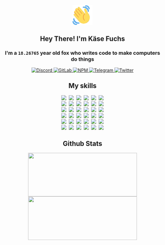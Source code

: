 <div><p align=center><img src=./resources/images/wave.gif width=64px height=64px></p><h2 align=center>Hey There! I'm Käse Fuchs</h2><h3 align=center>I'm a <code>18.26765</code> year old fox who writes code to make computers do things</h3><p align=center><a href=https://discord.com/users/507526681125322772><img alt=Discord src="https://img.shields.io/badge/Discord-5865F2?logo=discord&logoColor=white&style=flat-square#105ecdbc292f10d03c1b5d404343f4d5"> </a><a href=https://gitlab.com/kasefuchs><img alt=GitLab src="https://img.shields.io/badge/GitLab-330F63?logo=gitlab&logoColor=white&style=flat-square#105ecdbc292f10d03c1b5d404343f4d5"> </a><a href=https://npmjs.com/~kasefuchs><img alt=NPM src="https://img.shields.io/badge/NPM-CB3837?logo=npm&logoColor=white&style=flat-square#105ecdbc292f10d03c1b5d404343f4d5"> </a><a href=https://t.me/kasefuchs><img alt=Telegram src="https://img.shields.io/badge/Telegram-2CA5E0?logo=telegram&logoColor=white&style=flat-square#105ecdbc292f10d03c1b5d404343f4d5"> </a><a href=https://twitter.com/kasefuchs><img alt=Twitter src="https://img.shields.io/badge/Twitter-1DA1F2?logo=twitter&logoColor=white&style=flat-square#105ecdbc292f10d03c1b5d404343f4d5"></a></p><h2 align=center>My skills</h2><p align=center><a href=https://aws.amazon.com/ ><picture><source srcset="https://skillicons.dev/icons?i=aws&theme=dark#105ecdbc292f10d03c1b5d404343f4d5" media="(prefers-color-scheme: dark)"><source srcset="https://skillicons.dev/icons?i=aws&theme=light#105ecdbc292f10d03c1b5d404343f4d5" media="(prefers-color-scheme: light), (prefers-color-scheme: no-preference)"><img src="https://skillicons.dev/icons?i=aws&theme=light#105ecdbc292f10d03c1b5d404343f4d5"></picture></a>&nbsp;&nbsp;<a href=https://en.wikipedia.org/wiki/Bash_(Unix_shell)><picture><source srcset="https://skillicons.dev/icons?i=bash&theme=dark#105ecdbc292f10d03c1b5d404343f4d5" media="(prefers-color-scheme: dark)"><source srcset="https://skillicons.dev/icons?i=bash&theme=light#105ecdbc292f10d03c1b5d404343f4d5" media="(prefers-color-scheme: light), (prefers-color-scheme: no-preference)"><img src="https://skillicons.dev/icons?i=bash&theme=light#105ecdbc292f10d03c1b5d404343f4d5"></picture></a>&nbsp;&nbsp;<a href=https://discord.com/developers/docs><picture><source srcset="https://skillicons.dev/icons?i=bots&theme=dark#105ecdbc292f10d03c1b5d404343f4d5" media="(prefers-color-scheme: dark)"><source srcset="https://skillicons.dev/icons?i=bots&theme=light#105ecdbc292f10d03c1b5d404343f4d5" media="(prefers-color-scheme: light), (prefers-color-scheme: no-preference)"><img src="https://skillicons.dev/icons?i=bots&theme=light#105ecdbc292f10d03c1b5d404343f4d5"></picture></a>&nbsp;&nbsp;<a href=https://www.cloudflare.com/ ><picture><source srcset="https://skillicons.dev/icons?i=cloudflare&theme=dark#105ecdbc292f10d03c1b5d404343f4d5" media="(prefers-color-scheme: dark)"><source srcset="https://skillicons.dev/icons?i=cloudflare&theme=light#105ecdbc292f10d03c1b5d404343f4d5" media="(prefers-color-scheme: light), (prefers-color-scheme: no-preference)"><img src="https://skillicons.dev/icons?i=cloudflare&theme=light#105ecdbc292f10d03c1b5d404343f4d5"></picture></a>&nbsp;&nbsp;<a href=https://en.wikipedia.org/wiki/CSS><picture><source srcset="https://skillicons.dev/icons?i=css&theme=dark#105ecdbc292f10d03c1b5d404343f4d5" media="(prefers-color-scheme: dark)"><source srcset="https://skillicons.dev/icons?i=css&theme=light#105ecdbc292f10d03c1b5d404343f4d5" media="(prefers-color-scheme: light), (prefers-color-scheme: no-preference)"><img src="https://skillicons.dev/icons?i=css&theme=light#105ecdbc292f10d03c1b5d404343f4d5"></picture></a>&nbsp;&nbsp;<a href=https://www.docker.com/ ><picture><source srcset="https://skillicons.dev/icons?i=docker&theme=dark#105ecdbc292f10d03c1b5d404343f4d5" media="(prefers-color-scheme: dark)"><source srcset="https://skillicons.dev/icons?i=docker&theme=light#105ecdbc292f10d03c1b5d404343f4d5" media="(prefers-color-scheme: light), (prefers-color-scheme: no-preference)"><img src="https://skillicons.dev/icons?i=docker&theme=light#105ecdbc292f10d03c1b5d404343f4d5"></picture></a><br><a href=https://www.electronjs.org/ ><picture><source srcset="https://skillicons.dev/icons?i=electron&theme=dark#105ecdbc292f10d03c1b5d404343f4d5" media="(prefers-color-scheme: dark)"><source srcset="https://skillicons.dev/icons?i=electron&theme=light#105ecdbc292f10d03c1b5d404343f4d5" media="(prefers-color-scheme: light), (prefers-color-scheme: no-preference)"><img src="https://skillicons.dev/icons?i=electron&theme=light#105ecdbc292f10d03c1b5d404343f4d5"></picture></a>&nbsp;&nbsp;<a href=https://expressjs.com/ ><picture><source srcset="https://skillicons.dev/icons?i=express&theme=dark#105ecdbc292f10d03c1b5d404343f4d5" media="(prefers-color-scheme: dark)"><source srcset="https://skillicons.dev/icons?i=express&theme=light#105ecdbc292f10d03c1b5d404343f4d5" media="(prefers-color-scheme: light), (prefers-color-scheme: no-preference)"><img src="https://skillicons.dev/icons?i=express&theme=light#105ecdbc292f10d03c1b5d404343f4d5"></picture></a>&nbsp;&nbsp;<a href=https://www.figma.com/ ><picture><source srcset="https://skillicons.dev/icons?i=figma&theme=dark#105ecdbc292f10d03c1b5d404343f4d5" media="(prefers-color-scheme: dark)"><source srcset="https://skillicons.dev/icons?i=figma&theme=light#105ecdbc292f10d03c1b5d404343f4d5" media="(prefers-color-scheme: light), (prefers-color-scheme: no-preference)"><img src="https://skillicons.dev/icons?i=figma&theme=light#105ecdbc292f10d03c1b5d404343f4d5"></picture></a>&nbsp;&nbsp;<a href=https://firebase.google.com/ ><picture><source srcset="https://skillicons.dev/icons?i=firebase&theme=dark#105ecdbc292f10d03c1b5d404343f4d5" media="(prefers-color-scheme: dark)"><source srcset="https://skillicons.dev/icons?i=firebase&theme=light#105ecdbc292f10d03c1b5d404343f4d5" media="(prefers-color-scheme: light), (prefers-color-scheme: no-preference)"><img src="https://skillicons.dev/icons?i=firebase&theme=light#105ecdbc292f10d03c1b5d404343f4d5"></picture></a>&nbsp;&nbsp;<a href=https://flask.palletsprojects.com/ ><picture><source srcset="https://skillicons.dev/icons?i=flask&theme=dark#105ecdbc292f10d03c1b5d404343f4d5" media="(prefers-color-scheme: dark)"><source srcset="https://skillicons.dev/icons?i=flask&theme=light#105ecdbc292f10d03c1b5d404343f4d5" media="(prefers-color-scheme: light), (prefers-color-scheme: no-preference)"><img src="https://skillicons.dev/icons?i=flask&theme=light#105ecdbc292f10d03c1b5d404343f4d5"></picture></a>&nbsp;&nbsp;<a href=https://cloud.google.com/ ><picture><source srcset="https://skillicons.dev/icons?i=gcp&theme=dark#105ecdbc292f10d03c1b5d404343f4d5" media="(prefers-color-scheme: dark)"><source srcset="https://skillicons.dev/icons?i=gcp&theme=light#105ecdbc292f10d03c1b5d404343f4d5" media="(prefers-color-scheme: light), (prefers-color-scheme: no-preference)"><img src="https://skillicons.dev/icons?i=gcp&theme=light#105ecdbc292f10d03c1b5d404343f4d5"></picture></a><br><a href=https://git-scm.com/ ><picture><source srcset="https://skillicons.dev/icons?i=git&theme=dark#105ecdbc292f10d03c1b5d404343f4d5" media="(prefers-color-scheme: dark)"><source srcset="https://skillicons.dev/icons?i=git&theme=light#105ecdbc292f10d03c1b5d404343f4d5" media="(prefers-color-scheme: light), (prefers-color-scheme: no-preference)"><img src="https://skillicons.dev/icons?i=git&theme=light#105ecdbc292f10d03c1b5d404343f4d5"></picture></a>&nbsp;&nbsp;<a href=https://github.com/ ><picture><source srcset="https://skillicons.dev/icons?i=github&theme=dark#105ecdbc292f10d03c1b5d404343f4d5" media="(prefers-color-scheme: dark)"><source srcset="https://skillicons.dev/icons?i=github&theme=light#105ecdbc292f10d03c1b5d404343f4d5" media="(prefers-color-scheme: light), (prefers-color-scheme: no-preference)"><img src="https://skillicons.dev/icons?i=github&theme=light#105ecdbc292f10d03c1b5d404343f4d5"></picture></a>&nbsp;&nbsp;<a href=https://gitlab.com/ ><picture><source srcset="https://skillicons.dev/icons?i=gitlab&theme=dark#105ecdbc292f10d03c1b5d404343f4d5" media="(prefers-color-scheme: dark)"><source srcset="https://skillicons.dev/icons?i=gitlab&theme=light#105ecdbc292f10d03c1b5d404343f4d5" media="(prefers-color-scheme: light), (prefers-color-scheme: no-preference)"><img src="https://skillicons.dev/icons?i=gitlab&theme=light#105ecdbc292f10d03c1b5d404343f4d5"></picture></a>&nbsp;&nbsp;<a href=https://www.heroku.com/ ><picture><source srcset="https://skillicons.dev/icons?i=heroku&theme=dark#105ecdbc292f10d03c1b5d404343f4d5" media="(prefers-color-scheme: dark)"><source srcset="https://skillicons.dev/icons?i=heroku&theme=light#105ecdbc292f10d03c1b5d404343f4d5" media="(prefers-color-scheme: light), (prefers-color-scheme: no-preference)"><img src="https://skillicons.dev/icons?i=heroku&theme=light#105ecdbc292f10d03c1b5d404343f4d5"></picture></a>&nbsp;&nbsp;<a href=https://en.wikipedia.org/wiki/HTML><picture><source srcset="https://skillicons.dev/icons?i=html&theme=dark#105ecdbc292f10d03c1b5d404343f4d5" media="(prefers-color-scheme: dark)"><source srcset="https://skillicons.dev/icons?i=html&theme=light#105ecdbc292f10d03c1b5d404343f4d5" media="(prefers-color-scheme: light), (prefers-color-scheme: no-preference)"><img src="https://skillicons.dev/icons?i=html&theme=light#105ecdbc292f10d03c1b5d404343f4d5"></picture></a>&nbsp;&nbsp;<a href=https://en.wikipedia.org/wiki/JavaScript><picture><source srcset="https://skillicons.dev/icons?i=js&theme=dark#105ecdbc292f10d03c1b5d404343f4d5" media="(prefers-color-scheme: dark)"><source srcset="https://skillicons.dev/icons?i=js&theme=light#105ecdbc292f10d03c1b5d404343f4d5" media="(prefers-color-scheme: light), (prefers-color-scheme: no-preference)"><img src="https://skillicons.dev/icons?i=js&theme=light#105ecdbc292f10d03c1b5d404343f4d5"></picture></a><br><a href=https://en.wikipedia.org/wiki/Linux><picture><source srcset="https://skillicons.dev/icons?i=linux&theme=dark#105ecdbc292f10d03c1b5d404343f4d5" media="(prefers-color-scheme: dark)"><source srcset="https://skillicons.dev/icons?i=linux&theme=light#105ecdbc292f10d03c1b5d404343f4d5" media="(prefers-color-scheme: light), (prefers-color-scheme: no-preference)"><img src="https://skillicons.dev/icons?i=linux&theme=light#105ecdbc292f10d03c1b5d404343f4d5"></picture></a>&nbsp;&nbsp;<a href=https://mui.com/ ><picture><source srcset="https://skillicons.dev/icons?i=materialui&theme=dark#105ecdbc292f10d03c1b5d404343f4d5" media="(prefers-color-scheme: dark)"><source srcset="https://skillicons.dev/icons?i=materialui&theme=light#105ecdbc292f10d03c1b5d404343f4d5" media="(prefers-color-scheme: light), (prefers-color-scheme: no-preference)"><img src="https://skillicons.dev/icons?i=materialui&theme=light#105ecdbc292f10d03c1b5d404343f4d5"></picture></a>&nbsp;&nbsp;<a href=https://en.wikipedia.org/wiki/Markdown><picture><source srcset="https://skillicons.dev/icons?i=md&theme=dark#105ecdbc292f10d03c1b5d404343f4d5" media="(prefers-color-scheme: dark)"><source srcset="https://skillicons.dev/icons?i=md&theme=light#105ecdbc292f10d03c1b5d404343f4d5" media="(prefers-color-scheme: light), (prefers-color-scheme: no-preference)"><img src="https://skillicons.dev/icons?i=md&theme=light#105ecdbc292f10d03c1b5d404343f4d5"></picture></a>&nbsp;&nbsp;<a href=https://www.mongodb.com/ ><picture><source srcset="https://skillicons.dev/icons?i=mongodb&theme=dark#105ecdbc292f10d03c1b5d404343f4d5" media="(prefers-color-scheme: dark)"><source srcset="https://skillicons.dev/icons?i=mongodb&theme=light#105ecdbc292f10d03c1b5d404343f4d5" media="(prefers-color-scheme: light), (prefers-color-scheme: no-preference)"><img src="https://skillicons.dev/icons?i=mongodb&theme=light#105ecdbc292f10d03c1b5d404343f4d5"></picture></a>&nbsp;&nbsp;<a href=https://www.mysql.com/ ><picture><source srcset="https://skillicons.dev/icons?i=mysql&theme=dark#105ecdbc292f10d03c1b5d404343f4d5" media="(prefers-color-scheme: dark)"><source srcset="https://skillicons.dev/icons?i=mysql&theme=light#105ecdbc292f10d03c1b5d404343f4d5" media="(prefers-color-scheme: light), (prefers-color-scheme: no-preference)"><img src="https://skillicons.dev/icons?i=mysql&theme=light#105ecdbc292f10d03c1b5d404343f4d5"></picture></a>&nbsp;&nbsp;<a href=https://nextjs.org/ ><picture><source srcset="https://skillicons.dev/icons?i=nextjs&theme=dark#105ecdbc292f10d03c1b5d404343f4d5" media="(prefers-color-scheme: dark)"><source srcset="https://skillicons.dev/icons?i=nextjs&theme=light#105ecdbc292f10d03c1b5d404343f4d5" media="(prefers-color-scheme: light), (prefers-color-scheme: no-preference)"><img src="https://skillicons.dev/icons?i=nextjs&theme=light#105ecdbc292f10d03c1b5d404343f4d5"></picture></a><br><a href=https://nodejs.org/en/ ><picture><source srcset="https://skillicons.dev/icons?i=nodejs&theme=dark#105ecdbc292f10d03c1b5d404343f4d5" media="(prefers-color-scheme: dark)"><source srcset="https://skillicons.dev/icons?i=nodejs&theme=light#105ecdbc292f10d03c1b5d404343f4d5" media="(prefers-color-scheme: light), (prefers-color-scheme: no-preference)"><img src="https://skillicons.dev/icons?i=nodejs&theme=light#105ecdbc292f10d03c1b5d404343f4d5"></picture></a>&nbsp;&nbsp;<a href=https://www.postgresql.org/ ><picture><source srcset="https://skillicons.dev/icons?i=postgres&theme=dark#105ecdbc292f10d03c1b5d404343f4d5" media="(prefers-color-scheme: dark)"><source srcset="https://skillicons.dev/icons?i=postgres&theme=light#105ecdbc292f10d03c1b5d404343f4d5" media="(prefers-color-scheme: light), (prefers-color-scheme: no-preference)"><img src="https://skillicons.dev/icons?i=postgres&theme=light#105ecdbc292f10d03c1b5d404343f4d5"></picture></a>&nbsp;&nbsp;<a href=https://learn.microsoft.com/en-us/powershell/ ><picture><source srcset="https://skillicons.dev/icons?i=powershell&theme=dark#105ecdbc292f10d03c1b5d404343f4d5" media="(prefers-color-scheme: dark)"><source srcset="https://skillicons.dev/icons?i=powershell&theme=light#105ecdbc292f10d03c1b5d404343f4d5" media="(prefers-color-scheme: light), (prefers-color-scheme: no-preference)"><img src="https://skillicons.dev/icons?i=powershell&theme=light#105ecdbc292f10d03c1b5d404343f4d5"></picture></a>&nbsp;&nbsp;<a href=https://www.python.org/ ><picture><source srcset="https://skillicons.dev/icons?i=py&theme=dark#105ecdbc292f10d03c1b5d404343f4d5" media="(prefers-color-scheme: dark)"><source srcset="https://skillicons.dev/icons?i=py&theme=light#105ecdbc292f10d03c1b5d404343f4d5" media="(prefers-color-scheme: light), (prefers-color-scheme: no-preference)"><img src="https://skillicons.dev/icons?i=py&theme=light#105ecdbc292f10d03c1b5d404343f4d5"></picture></a>&nbsp;&nbsp;<a href=https://www.raspberrypi.org/ ><picture><source srcset="https://skillicons.dev/icons?i=raspberrypi&theme=dark#105ecdbc292f10d03c1b5d404343f4d5" media="(prefers-color-scheme: dark)"><source srcset="https://skillicons.dev/icons?i=raspberrypi&theme=light#105ecdbc292f10d03c1b5d404343f4d5" media="(prefers-color-scheme: light), (prefers-color-scheme: no-preference)"><img src="https://skillicons.dev/icons?i=raspberrypi&theme=light#105ecdbc292f10d03c1b5d404343f4d5"></picture></a>&nbsp;&nbsp;<a href=https://reactjs.org/ ><picture><source srcset="https://skillicons.dev/icons?i=react&theme=dark#105ecdbc292f10d03c1b5d404343f4d5" media="(prefers-color-scheme: dark)"><source srcset="https://skillicons.dev/icons?i=react&theme=light#105ecdbc292f10d03c1b5d404343f4d5" media="(prefers-color-scheme: light), (prefers-color-scheme: no-preference)"><img src="https://skillicons.dev/icons?i=react&theme=light#105ecdbc292f10d03c1b5d404343f4d5"></picture></a><br><a href=https://redux.js.org/ ><picture><source srcset="https://skillicons.dev/icons?i=redux&theme=dark#105ecdbc292f10d03c1b5d404343f4d5" media="(prefers-color-scheme: dark)"><source srcset="https://skillicons.dev/icons?i=redux&theme=light#105ecdbc292f10d03c1b5d404343f4d5" media="(prefers-color-scheme: light), (prefers-color-scheme: no-preference)"><img src="https://skillicons.dev/icons?i=redux&theme=light#105ecdbc292f10d03c1b5d404343f4d5"></picture></a>&nbsp;&nbsp;<a href=https://en.wikipedia.org/wiki/Regular_expression><picture><source srcset="https://skillicons.dev/icons?i=regex&theme=dark#105ecdbc292f10d03c1b5d404343f4d5" media="(prefers-color-scheme: dark)"><source srcset="https://skillicons.dev/icons?i=regex&theme=light#105ecdbc292f10d03c1b5d404343f4d5" media="(prefers-color-scheme: light), (prefers-color-scheme: no-preference)"><img src="https://skillicons.dev/icons?i=regex&theme=light#105ecdbc292f10d03c1b5d404343f4d5"></picture></a>&nbsp;&nbsp;<a href=https://en.wikipedia.org/wiki/Sass_(stylesheet_language)><picture><source srcset="https://skillicons.dev/icons?i=sass&theme=dark#105ecdbc292f10d03c1b5d404343f4d5" media="(prefers-color-scheme: dark)"><source srcset="https://skillicons.dev/icons?i=sass&theme=light#105ecdbc292f10d03c1b5d404343f4d5" media="(prefers-color-scheme: light), (prefers-color-scheme: no-preference)"><img src="https://skillicons.dev/icons?i=sass&theme=light#105ecdbc292f10d03c1b5d404343f4d5"></picture></a>&nbsp;&nbsp;<a href=https://www.typescriptlang.org/ ><picture><source srcset="https://skillicons.dev/icons?i=ts&theme=dark#105ecdbc292f10d03c1b5d404343f4d5" media="(prefers-color-scheme: dark)"><source srcset="https://skillicons.dev/icons?i=ts&theme=light#105ecdbc292f10d03c1b5d404343f4d5" media="(prefers-color-scheme: light), (prefers-color-scheme: no-preference)"><img src="https://skillicons.dev/icons?i=ts&theme=light#105ecdbc292f10d03c1b5d404343f4d5"></picture></a>&nbsp;&nbsp;<a href=https://unity.com/ ><picture><source srcset="https://skillicons.dev/icons?i=unity&theme=dark#105ecdbc292f10d03c1b5d404343f4d5" media="(prefers-color-scheme: dark)"><source srcset="https://skillicons.dev/icons?i=unity&theme=light#105ecdbc292f10d03c1b5d404343f4d5" media="(prefers-color-scheme: light), (prefers-color-scheme: no-preference)"><img src="https://skillicons.dev/icons?i=unity&theme=light#105ecdbc292f10d03c1b5d404343f4d5"></picture></a>&nbsp;&nbsp;<a href=https://workers.cloudflare.com/ ><picture><source srcset="https://skillicons.dev/icons?i=workers&theme=dark#105ecdbc292f10d03c1b5d404343f4d5" media="(prefers-color-scheme: dark)"><source srcset="https://skillicons.dev/icons?i=workers&theme=light#105ecdbc292f10d03c1b5d404343f4d5" media="(prefers-color-scheme: light), (prefers-color-scheme: no-preference)"><img src="https://skillicons.dev/icons?i=workers&theme=light#105ecdbc292f10d03c1b5d404343f4d5"></picture></a><br></p><h2 align=center>Github Stats</h2><p align=center><picture><source srcset="https://github-readme-stats-kasefuchs.vercel.app/api/?count_private=true&hide_border=true&hide_rank=true&line_height=20&hide_title=true&username=Kasefuchs&theme=dark#105ecdbc292f10d03c1b5d404343f4d5" media="(prefers-color-scheme: dark)"><source srcset="https://github-readme-stats-kasefuchs.vercel.app/api/?count_private=true&hide_border=true&hide_rank=true&line_height=20&hide_title=true&username=Kasefuchs&theme=light#105ecdbc292f10d03c1b5d404343f4d5" media="(prefers-color-scheme: light), (prefers-color-scheme: no-preference)"><img align=middle width=350 height=140 src="https://github-readme-stats-kasefuchs.vercel.app/api/?count_private=true&hide_border=true&hide_rank=true&line_height=20&hide_title=true&username=Kasefuchs&theme=light#105ecdbc292f10d03c1b5d404343f4d5"></picture><picture><source srcset="https://github-readme-stats-kasefuchs.vercel.app/api/top-langs/?count_private=true&hide_border=true&layout=compact&username=Kasefuchs&theme=dark#105ecdbc292f10d03c1b5d404343f4d5" media="(prefers-color-scheme: dark)"><source srcset="https://github-readme-stats-kasefuchs.vercel.app/api/top-langs/?count_private=true&hide_border=true&layout=compact&username=Kasefuchs&theme=light#105ecdbc292f10d03c1b5d404343f4d5" media="(prefers-color-scheme: light), (prefers-color-scheme: no-preference)"><img align=middle width=350 height=140 src="https://github-readme-stats-kasefuchs.vercel.app/api/top-langs/?count_private=true&hide_border=true&layout=compact&username=Kasefuchs&theme=light#105ecdbc292f10d03c1b5d404343f4d5"></picture></p><img src="https://hit.yhype.me/github/profile?user_id=64592097#105ecdbc292f10d03c1b5d404343f4d5" alt=""></div>